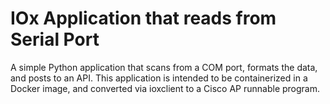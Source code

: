 # IOx Application that reads from Serial Port
A simple Python application that scans from a COM port, formats the data, and posts to an API. This application is intended to be containerized in a Docker image, and converted via ioxclient to a Cisco AP runnable program.